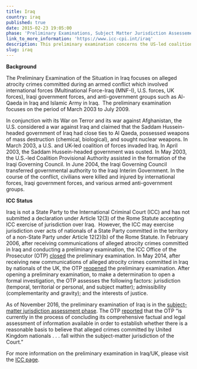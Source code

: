 ```yaml
---
title: Iraq
country: iraq
published: true
date: 2015-02-23 19:05:00
phase: 'Preliminary Examinations, Subject Matter Jurisdiction Assessement'
link_to_more_information: 'https://www.icc-cpi.int/iraq'
description: This preliminary examination concerns the US-led coalition occupation of portions of Iraq between the initial occupation and the subsequent ratification of their presence by the new interim government of Iraq. The preliminary examination is currently in the subject-matter jurisdiction stage.
slug: iraq
---
```



**Background**&nbsp;&nbsp;

The Preliminary Examination of the Situation in Iraq focuses on alleged atrocity crimes committed during an armed conflict which involved international forces (Multinational Force-Iraq (MNF-I), U.S. forces, UK forces), Iraqi government forces, and anti-government groups such as Al-Qaeda in Iraq and Islamic Army in Iraq. &nbsp;The preliminary examination focuses on the period of March 2003 to July 2009.&nbsp;

In conjunction with its War on Terror and its war against Afghanistan, the U.S. considered a war against Iraq and claimed that the Saddam Hussein-headed government of Iraq had close ties to Al Qaeda, possessed weapons of mass destruction (chemical, biological), and sought nuclear weapons. In March 2003, a U.S. and UK-led coalition of forces invaded Iraq. In April 2003, the Saddam Hussein-headed government was ousted. In May 2003, the U.S.-led Coalition Provisional Authority assisted in the formation of the Iraqi Governing Council. In June 2004, the Iraqi Governing Council transferred governmental authority to the Iraqi Interim Government. In the course of the conflict, civilians were killed and injured by international forces, Iraqi government forces, and various armed anti-government groups.&nbsp;

**ICC Status**&nbsp;&nbsp;

Iraq is not a State Party to the International Criminal Court (ICC) and has not submitted a declaration under Article 12(3) of the Rome Statute accepting ICC exercise of jurisdiction over Iraq.&nbsp; However, the ICC may exercise jurisdiction over acts of nationals of a State Party committed in the territory of a non-State Party under Article 12(2)(b) of the Rome Statute. In February 2006, after receiving communications of alleged atrocity crimes committed in Iraq and conducting a preliminary examination, the ICC Office of the Prosecutor (OTP) [closed](https://www.icc-cpi.int/NR/rdonlyres/04D143C8-19FB-466C-AB77-4CDB2FDEBEF7/143682/OTP_letter_to_senders_re_Iraq_9_February_2006.pdf) the preliminary examination. In May 2014, after receiving new communications of alleged atrocity crimes committed in Iraq by nationals of the UK, the OTP [reopened](https://www.icc-cpi.int/Pages/item.aspx?name=otp-statement-iraq-13-05-2014) the preliminary examination. After opening a preliminary examination, to make a determination to open a formal investigation, the OTP assesses the following factors: jurisdiction (temporal, territorial or personal, and subject matter); admissibility (complementarity and gravity); and the interests of justice.

As of November 2016, the preliminary examination of Iraq is in the [subject-matter jurisdiction assessment phase](https://www.icc-cpi.int/iccdocs/otp/161114-otp-rep-PE_ENG.pdf). The OTP [reported](https://www.icc-cpi.int/iccdocs/otp/161114-otp-rep-PE_ENG.pdf) that the OTP “is currently in the process of concluding its comprehensive factual and legal assessment of information available in order to establish whether there is a reasonable basis to believe that alleged crimes committed by United Kingdom nationals . . . fall within the subject-matter jurisdiction of the Court.” &nbsp; &nbsp;

For more information on the preliminary examination in Iraq/UK, please visit the [ICC page](https://www.icc-cpi.int/iraq).